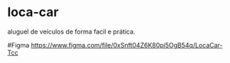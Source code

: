 # loca-car
aluguel de veículos de forma facil e prática.

#Figma 
https://www.figma.com/file/0xSnft04Z6K80pi5OgB54q/LocaCar-Tcc
